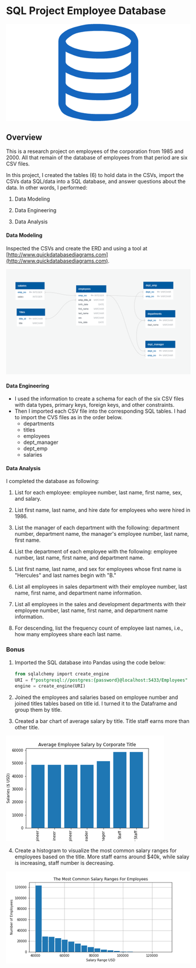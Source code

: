 
# SQL Project Employee Database

![sql.png](images/sql.png)

## Overview

This is a research project on employees of the corporation from 1985 and 2000. All that remain of the database of employees from that period are six CSV files.

In this project, I created the tables (6) to hold data in the CSVs, import the CSVs data SQL/data into a SQL database, and answer questions about the data. In other words, I performed:

1. Data Modeling

2. Data Engineering

3. Data Analysis

#### Data Modeling

Inspected the CSVs and create the ERD and using a tool at [http://www.quickdatabasediagrams.com](http://www.quickdatabasediagrams.com).

 ![](images/ERD.png)

#### Data Engineering

* I used the information to create a schema for each of the six CSV files with data types, primary keys, foreign keys, and other constraints.
* Then I imported each CSV file into the corresponding SQL tables. I had to import the CVS files as in the order below. 
  * departments
  * titles
  * employees
  * dept_manager
  * dept_emp
  * salaries

#### Data Analysis

I completed the database as following: 

1. List for each employee: employee number, last name, first name, sex, and salary.

2. List first name, last name, and hire date for employees who were hired in 1986.

3. List the manager of each department with the following: department number, department name, the manager's employee number, last name, first name.

4. List the department of each employee with the following: employee number, last name, first name, and department name.

5. List first name, last name, and sex for employees whose first name is "Hercules" and last names begin with "B."

6. List all employees in sales department with their employee number, last name, first name, and department name information.

7. List all employees in the sales and development departments with their employee number, last name, first name, and department name information.

8. For descending, list the frequency count of employee last names, i.e., how many employees share each last name.


### Bonus 

1. Imported the SQL database into Pandas using the code below: 

   ```sql
   from sqlalchemy import create_engine
   URI = f"postgresql://postgres:{password}@localhost:5433/Employees"
   engine = create_engine(URI)
   ```


2. Joined the employees and salaries based on employee number and joined titles tables based on title id. I turned it to the Dataframe and group them by title. 

3. Created a bar chart of average salary by title. Title staff earns more than other title. 

 ![](images/averagesalary.png)

4. Create a histogram to visualize the most common salary ranges for employees based on the title. More staff earns around $40k, while salay is increasing, staff number is decreasing.

 ![](images/Salaryrange.png)


